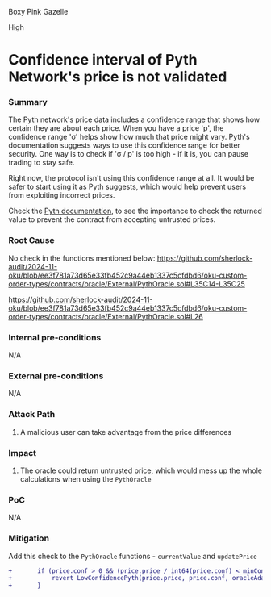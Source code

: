 Boxy Pink Gazelle

High

# Confidence interval of Pyth Network's price is not validated

### Summary

The Pyth network's price data includes a confidence range that shows how certain they are about each price. When you have a price 'p', the confidence range 'σ' helps show how much that price might vary. Pyth's documentation suggests ways to use this confidence range for better security. One way is to check if 'σ / p' is too high - if it is, you can pause trading to stay safe.

Right now, the protocol isn't using this confidence range at all. It would be safer to start using it as Pyth suggests, which would help prevent users from exploiting incorrect prices.

Check the [Pyth documentation](https://docs.pyth.network/price-feeds/best-practices#confidence-intervals), to see the importance to check the returned value to prevent the contract from accepting untrusted prices.


### Root Cause

No check in the functions mentioned below:
https://github.com/sherlock-audit/2024-11-oku/blob/ee3f781a73d65e33fb452c9a44eb1337c5cfdbd6/oku-custom-order-types/contracts/oracle/External/PythOracle.sol#L35C14-L35C25

https://github.com/sherlock-audit/2024-11-oku/blob/ee3f781a73d65e33fb452c9a44eb1337c5cfdbd6/oku-custom-order-types/contracts/oracle/External/PythOracle.sol#L26


### Internal pre-conditions

N/A

### External pre-conditions

N/A

### Attack Path

1. A malicious user can take advantage from the price differences

### Impact

1. The oracle could return untrusted price, which would mess up the whole calculations when using the `PythOracle`

### PoC

N/A

### Mitigation

Add this check to the `PythOracle` functions - `currentValue` and `updatePrice`

```diff
+       if (price.conf > 0 && (price.price / int64(price.conf) < minConfidenceRatio)) {
+           revert LowConfidencePyth(price.price, price.conf, oracleAdaptersProxy);
+       }
```